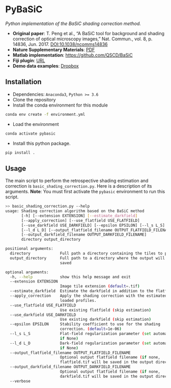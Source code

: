 # PyBaSiC
*Python implementation of the BaSiC shading correction method.*

* **Original paper**: T. Peng et al., “A BaSiC tool for background and shading correction of optical microscopy images,” Nat. Commun., vol. 8, p. 14836, Jun. 2017. [DOI:10.1038/ncomms14836](https://doi.org/10.1038/ncomms14836)
* **Nature Supplementary Materials**: [PDF](https://static-content.springer.com/esm/art%3A10.1038%2Fncomms14836/MediaObjects/41467_2017_BFncomms14836_MOESM560_ESM.pdf)
* **Matlab implementation**: https://github.com/QSCD/BaSiC
* **Fiji plugin**: [URL](https://www.helmholtz-muenchen.de/icb/research/groups/quantitative-single-cell-dynamics/software/basic/index.html)
* **Demo data examples**: [Dropbox](https://www.dropbox.com/s/plznvzdjglrse3h/Demoexamples.zip?dl=0)

## Installation
* Dependencies: `Anaconda3`, `Python >= 3.6`
* Clone the repository
* Install the conda environment for this module
```bash
conda env create -f environment.yml
```
* Load the environment
```bash
conda activate pybasic
```
* Install this python package.
```bash
pip install .
```
## Usage
The main script to perform the retrospective shading estimation and correction is `basic_shading_correction.py`. 
Here is a description of its arguments. **Note**: You must first activate the `pybasic` environment to run this script.

```bash
>> basic_shading_correction.py --help
usage: Shading correction algorithm based on the BaSiC method
       [-h] [--extension EXTENSION] [--estimate_darkfield]
       [--apply_correction] [--use_flatfield USE_FLATFIELD]
       [--use_darkfield USE_DARKFIELD] [--epsilon EPSILON] [--l_s L_S]
       [--l_d L_D] [--output_flatfield_filename OUTPUT_FLATFIELD_FILENAME]
       [--output_darkfield_filename OUTPUT_DARKFIELD_FILENAME]
       directory output_directory

positional arguments:
  directory             Full path a directory containing the tiles to process
  output_directory      Full path to a directory where the output will be
                        saved

optional arguments:
  -h, --help            show this help message and exit
  --extension EXTENSION
                        Image tile extension (default=.tif)
  --estimate_darkfield  Estimate the darkfield in addition to the flatfield.
  --apply_correction    Apply the shading correction with the estimated or
                        loaded profiles.
  --use_flatfield USE_FLATFIELD
                        Use existing flatfield (skip estimation)
  --use_darkfield USE_DARKFIELD
                        Use existing darkfield (skip estimation)
  --epsilon EPSILON     Stability coefficient to use for the shading
                        correction. (default=1e-06)
  --l_s L_S             Flat-field regularization parameter (set automatically
                        if None)
  --l_d L_D             Dark-field regularization parameter (set automatically
                        if None)
  --output_flatfield_filename OUTPUT_FLATFIELD_FILENAME
                        Optional output flatfield filename (if none,
                        flatfield.tif will be saved in the output directory).
  --output_darkfield_filename OUTPUT_DARKFIELD_FILENAME
                        Optional output flatfield filename (if none,
                        darkfield.tif will be saved in the output directory).
  --verbose
```
